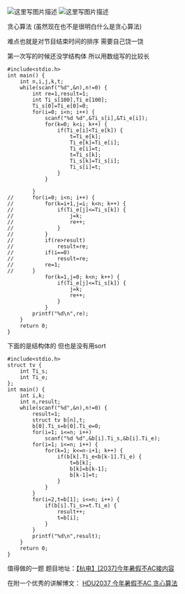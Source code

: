 ![这里写图片描述](http://img.blog.csdn.net/20151221190419934)
![这里写图片描述](http://img.blog.csdn.net/20151221190427346)

贪心算法
(虽然现在也不是很明白什么是贪心算法)

难点也就是对节目结束时间的排序
需要自己饶一饶

第一次写的时候还没学结构体
所以用数组写的比较长

```
#include<stdio.h>
int main() {
	int n,i,j,k,t;
	while(scanf("%d",&n),n!=0) {
		int re=1,result=1;
		int Ti_s[100],Ti_e[100];
		Ti_s[0]=Ti_e[0]=0;
		for(i=0; i<n; i++) {
			scanf("%d %d",&Ti_s[i],&Ti_e[i]);
			for(k=0; k<i; k++) {
				if(Ti_e[i]<Ti_e[k]) {
					t=Ti_e[k];
					Ti_e[k]=Ti_e[i];
					Ti_e[i]=t;
					t=Ti_s[k];
					Ti_s[k]=Ti_s[i];
					Ti_s[i]=t;
				}
			}

		}
//		for(i=0; i<n; i++) {
//			for(k=i+1,j=i; k<n; k++) {
//				if(Ti_e[j]<=Ti_s[k]) {
//					j=k;
//					re++;
//				}
//			}
//			if(re>result)
//				result=re;
//			if(i==0)
//				result=re;
//			re=1;
//		}
			for(k=1,j=0; k<n; k++) {
				if(Ti_e[j]<=Ti_s[k]) {
					j=k;
					re++;
				}
			}
		printf("%d\n",re);
	}
	return 0;
}
```
下面的是结构体的
但也是没有用sort

```
#include<stdio.h>
struct tv {
	int Ti_s;
	int Ti_e;
};
int main() {
	int i,k;
	int n,result;
	while(scanf("%d",&n),n!=0) {
		result=1;
		struct tv b[n],t;
		b[0].Ti_s=b[0].Ti_e=0;
		for(i=1; i<=n; i++)
			scanf("%d %d",&b[i].Ti_s,&b[i].Ti_e);
		for(i=1; i<=n; i++) {
			for(k=1; k<=n-i+1; k++) {
				if(b[k].Ti_e<b[k-1].Ti_e) {
					t=b[k];
					b[k]=b[k-1];
					b[k-1]=t;
				}
			}
		}
		for(i=2,t=b[1]; i<=n; i++) {
			if(b[i].Ti_s>=t.Ti_e) {
				result++;
				t=b[i];
			}
		}
		printf("%d\n",result);
	}
	return 0;
}
```

值得做的一题
题目地址：[【杭电】[2037]今年暑假不AC接内容](http://acm.hdu.edu.cn/showproblem.php?pid=2037)

在附一个优秀的讲解博文：
[HDU2037 今年暑假不AC  贪心算法](http://blog.sina.com.cn/s/blog_6827ac4a0100nyjn.html)
